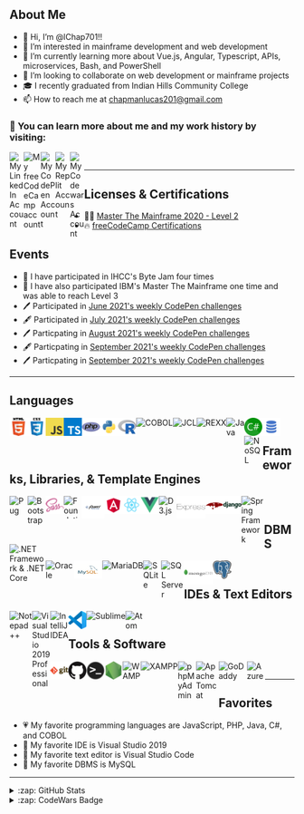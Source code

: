 ## About Me

- 👋 Hi, I’m @lChap701!!
- 👀 I’m interested in mainframe development and web development
- 🌱 I’m currently learning more about Vue.js, Angular, Typescript, APIs, microservices, Bash, and PowerShell
- 💞️ I’m looking to collaborate on web development or mainframe projects
- 🎓 I recently graduated from Indian Hills Community College
- 📫 How to reach me at chapmanlucas201@gmail.com

### 🔗 You can learn more about me and my work history by visiting: 

[<img align="left" alt="My LinkedIn Account" title="My LinkedIn Account" width="25px" src="https://cdn.jsdelivr.net/npm/simple-icons@v3/icons/linkedin.svg" />](https://www.linkedin.com/in/lucas-chapman-720/)
[<img align="left" alt="My freeCodeCamp account" title="My freeCodeCamp account" width="30px" src="https://cdn.jsdelivr.net/npm/simple-icons@3.13.0/icons/freecodecamp.svg" />](https://www.freecodecamp.org/fcca68b68fb-330b-45f5-b626-d69c68cc6b2d)
[<img align="left" alt="My CodePen Account" title="My CodePen Account" width="26px" src="https://cdn.jsdelivr.net/npm/simple-icons@3.13.0/icons/codepen.svg" />](https://codepen.io/lchap701)
[<img align="left" alt="My Replit Account" title="My Replit Account" width="26px" src="https://cdn.jsdelivr.net/npm/simple-icons@3.13.0/icons/repl-dot-it.svg" />](https://replit.com/@lChap701)
[<img align="left" alt="My Codewars Account" title="My Codewars Account" width="25px" src="https://cdn.jsdelivr.net/npm/simple-icons@3.13.0/icons/codewars.svg" />](https://www.codewars.com/users/lChap701)
<br />
<hr />

## Licenses & Certifications
- 👨‍💻 [Master The Mainframe 2020 - Level 2](https://www.credly.com/badges/72b65109-9942-4dc1-b000-d26b83b69e22?source=linked_in_profile)
- 🔥 [freeCodeCamp Certifications](https://www.freecodecamp.org/fcca68b68fb-330b-45f5-b626-d69c68cc6b2d)

## Events
- 🥇 I have participated in IHCC's Byte Jam four times
- 🥈 I have also participated IBM's Master The Mainframe one time and was able to reach Level 3
- 🖊 Participated in [June 2021's weekly CodePen challenges](https://codepen.io/collection/VYvaax)
- 🖋 Participated in [July 2021's weekly CodePen challenges](https://codepen.io/collection/YywxyW)
- 🖊 Particpating in [August 2021's weekly CodePen challenges](https://codepen.io/collection/dboRzy)
- 🖋 Particpating in [September 2021's weekly CodePen challenges](https://codepen.io/collection/OLkzwO)
- 🖊 Particpating in [September 2021's weekly CodePen challenges](https://codepen.io/collection/Kpdaqd)
<hr />

## Languages

<img align="left" alt="HTML5" title="HTML5" width="32px" src="https://raw.githubusercontent.com/github/explore/80688e429a7d4ef2fca1e82350fe8e3517d3494d/topics/html/html.png" />
<img align="left" alt="CSS3" title="CSS3" width="32px" src="https://raw.githubusercontent.com/github/explore/80688e429a7d4ef2fca1e82350fe8e3517d3494d/topics/css/css.png" />
<img align="left" alt="JavaScript" title="JavaScript" width="32px" src="https://raw.githubusercontent.com/github/explore/80688e429a7d4ef2fca1e82350fe8e3517d3494d/topics/javascript/javascript.png" />
<img align="left" alt="TypeScript" title="TypeScript" width="32px" src="https://raw.githubusercontent.com/github/explore/80688e429a7d4ef2fca1e82350fe8e3517d3494d/topics/typescript/typescript.png" />
<img align="left" alt="PHP" title="PHP" width="32px" src="https://raw.githubusercontent.com/github/explore/80688e429a7d4ef2fca1e82350fe8e3517d3494d/topics/php/php.png" />
<img align="left" alt="Python" title="Python" width="32px" src="https://raw.githubusercontent.com/github/explore/80688e429a7d4ef2fca1e82350fe8e3517d3494d/topics/python/python.png" />
<img align="left" alt="R" title="R" width="32px" src="https://raw.githubusercontent.com/github/explore/80688e429a7d4ef2fca1e82350fe8e3517d3494d/topics/r/r.png" />
<!-- Source: https://icon-icons.com/icon/file-type-cobol/130684 -->
<img align="left" alt="COBOL" title="COBOL" src="https://user-images.githubusercontent.com/57417221/133943435-80ea3fc6-1244-4b38-a627-436458a4fd72.png" />
<!-- Source: https://career.guru99.com/top-25-jcl-interview-questions/ -->
<img align="left" alt="JCL" title="JCL" height="32px" src="https://user-images.githubusercontent.com/57417221/133943575-1aed00b9-ddfe-4d60-ae15-2339df1b1f2e.png" />
<!-- Source: https://upload.wikimedia.org/wikipedia/en/f/f7/Rexx-img-lg.png -->
<img align="left" alt="REXX" title="REXX" height="40px" src="https://user-images.githubusercontent.com/57417221/133943704-54897c2a-d4f0-40bb-a493-abd7352ad84d.png" />
<!-- Source: https://github.com/jmnote/z-icons -->
<img align="left" alt="Java" title="Java" width="32px" src="https://raw.githubusercontent.com/jmnote/z-icons/master/svg/java.svg" />
<img align="left" alt="C#" title="C#" width="32px" src="https://raw.githubusercontent.com/github/explore/80688e429a7d4ef2fca1e82350fe8e3517d3494d/topics/csharp/csharp.png" />
<img align="left" alt="SQL" title="SQL" width="32px" src="https://raw.githubusercontent.com/github/explore/80688e429a7d4ef2fca1e82350fe8e3517d3494d/topics/sql/sql.png" />
<!-- Source: https://icon-library.com/images/no-sql-icon/no-sql-icon-28.jpg -->
<img align="left" alt="NoSQL" title="NoSQL" width="32px" src="https://user-images.githubusercontent.com/57417221/133944244-2a769e30-149e-48ae-837c-24937081a6b5.png" />
<br />

## Frameworks, Libraries, & Template Engines

<!-- Source: https://github.com/pugjs/pug -->
<img align="left" alt="Pug" title="Pug" width="32px" src="https://camo.githubusercontent.com/2eb688a747805c9acd144faf728c8a30f86fc4ca5fb39e6528232f0372151364/68747470733a2f2f63646e2e7261776769742e636f6d2f7075676a732f7075672d6c6f676f2f656563343336636565386664396431373236643738333963626539396431663639343639326330632f5356472f7075672d66696e616c2d6c6f676f2d5f2d636f6c6f75722d3132382e737667" />
<!-- Source: https://github.com/jmnote/z-icons -->
<img align="left" alt="Bootstrap" title="Bootstrap" width="32px" src="https://raw.githubusercontent.com/jmnote/z-icons/master/svg/bootstrap.svg" />
<img align="left" alt="SASS" title="SASS" width="32px" src="https://raw.githubusercontent.com/github/explore/80688e429a7d4ef2fca1e82350fe8e3517d3494d/topics/sass/sass.png" />
<!-- Source: https://seeklogo.com/vector-logo/273099/foundation -->
<img align="left" alt="Foundation 5" title="Foundation 5" width="32px" height="40px" src="https://seeklogo.com/images/F/foundation-logo-AA9B725281-seeklogo.com.png" />
<img align="left" alt="jQuery" title="jQuery" width="40px" src="https://raw.githubusercontent.com/github/explore/80688e429a7d4ef2fca1e82350fe8e3517d3494d/topics/jquery/jquery.png" />
<img align="left" alt="Angular" title="Angular" width="32px" src="https://raw.githubusercontent.com/github/explore/80688e429a7d4ef2fca1e82350fe8e3517d3494d/topics/angular/angular.png" />
<img align="left" alt="React.js" title="React.js" width="32px" src="https://raw.githubusercontent.com/github/explore/80688e429a7d4ef2fca1e82350fe8e3517d3494d/topics/react/react.png" />
<img align="left" alt="Vue.js" title="Vue.js" width="32px" src="https://raw.githubusercontent.com/github/explore/80688e429a7d4ef2fca1e82350fe8e3517d3494d/topics/vue/vue.png" />
<!-- Source: https://github.com/d3/d3-logo -->
<img align="left" alt="D3.js" title="D3.js" width="32px" src="https://raw.githubusercontent.com/d3/d3-logo/6d9c471aa852033501d00ca63fe73d9f8be82d1d/d3.svg" />
<img align="left" alt="Express.js" title="Express.js" width="50px" height="40px" src="https://raw.githubusercontent.com/github/explore/80688e429a7d4ef2fca1e82350fe8e3517d3494d/topics/express/express.png" />
<img align="left" alt="Mongoose" title="Mongoose" width="32px" src="https://raw.githubusercontent.com/github/explore/80688e429a7d4ef2fca1e82350fe8e3517d3494d/topics/mongoose/mongoose.png" />
<img align="left" alt="Django" title="Django" width="32px" src="https://raw.githubusercontent.com/github/explore/80688e429a7d4ef2fca1e82350fe8e3517d3494d/topics/django/django.png" />
<!-- Source: https://www.pngegg.com/en/png-ewxsw -->
<img align="left" alt="Spring Framework" title="Spring Framework" width="40px" src="https://e7.pngegg.com/pngimages/931/804/png-clipart-spring-framework-software-framework-java-application-framework-web-framework-java-leaf-text.png" />
<!-- Source: https://www.couchbase.com/products/developer-sdk/dotnet -->
<img align="left" alt=".NET Framework & .NET Core" title=".NET Framework & .NET Core" width="64px" src="https://www.couchbase.com/binaries/content/gallery/website/dot-net-both2-01-1.svg" />
<br />

## DBMS

<!-- Source: https://logodix.com/logos/88244 -->
<img align="left" alt="Oracle" title="Oracle" width="50px" src="https://logodix.com/logo/88244.png" />
<img align="left" alt="MySQL" title="MySQL" width="50px" height="32px" src="https://raw.githubusercontent.com/github/explore/80688e429a7d4ef2fca1e82350fe8e3517d3494d/topics/mysql/mysql.png" />
<!-- Source: https://icon-icons.com/icon/file-type-mariadb/130403 -->
<img align="left" alt="MariaDB" title="MariaDB" src="https://user-images.githubusercontent.com/57417221/133950608-818b55a2-94c3-45d4-8df9-aa939cb05171.png" />
<!-- Source: https://commons.wikimedia.org/wiki/File:Sqlite-square-icon.svg -->
<img align="left" alt="SQLite" title="SQLite" width="32px" src="https://upload.wikimedia.org/wikipedia/commons/thumb/9/97/Sqlite-square-icon.svg/256px-Sqlite-square-icon.svg.png" />
<!-- Source: https://www.pngegg.com/en/png-ywilz -->
<img align="left" alt="SQL Server" title="SQL Server" width="40px" src="https://e7.pngegg.com/pngimages/338/123/png-clipart-microsoft-sql-server-sql-server-management-studio-database-transact-sql-microsoft-angle-white.png" />
<img align="left" alt="MongoDB" title="MongoDB" width="52px" height="42px" src="https://raw.githubusercontent.com/github/explore/80688e429a7d4ef2fca1e82350fe8e3517d3494d/topics/mongodb/mongodb.png" />
<img align="left" alt="PostgreSQL" title="PostgreSQL" width="32px" src="https://raw.githubusercontent.com/github/explore/80688e429a7d4ef2fca1e82350fe8e3517d3494d/topics/postgresql/postgresql.png" />
<br />

## IDEs & Text Editors

<!-- Source: https://en.wikipedia.org/wiki/Notepad%2B%2B#/media/File:Notepad++_Logo.svg -->
<img align="left" alt="Notepad++" title="Notepad++" width="40px" src="https://upload.wikimedia.org/wikipedia/commons/6/69/Notepad%2B%2B_Logo.svg" />
<!-- Source: https://commons.wikimedia.org/wiki/File:Visual_Studio_Icon_2019.svg -->
<img align="left" alt="Visual Studio 2019 Professional" title="Visual Studio 2019 Professional" width="32px" src="https://upload.wikimedia.org/wikipedia/commons/5/59/Visual_Studio_Icon_2019.svg" />
<!-- Source: https://commons.wikimedia.org/wiki/File:IntelliJ_IDEA_Icon.svg -->
<img align="left" alt="IntelliJ IDEA" title="IntelliJ IDEA" width="32px" src="https://upload.wikimedia.org/wikipedia/commons/9/9c/IntelliJ_IDEA_Icon.svg" />
<img align="left" alt="Visual Studio Code" title="Visual Studio Code" width="32px" src="https://raw.githubusercontent.com/github/explore/80688e429a7d4ef2fca1e82350fe8e3517d3494d/topics/visual-studio-code/visual-studio-code.png" />
<!-- Source: https://icon-icons.com/icon/sublime-text/94866 -->
<img align="left" alt="Sublime" title="Sublime" src="https://user-images.githubusercontent.com/57417221/133956046-bc7fc4a7-199f-472e-9692-397987663a8f.png" />
<!-- Source: https://commons.wikimedia.org/wiki/File:Atom_1.0_icon.png -->
<img align="left" alt="Atom" title="Atom" width="32px" src="https://upload.wikimedia.org/wikipedia/commons/e/e2/Atom_1.0_icon.png" />
<br />

## Tools & Software

<img align="left" alt="Git" title="Git" width="32px" src="https://raw.githubusercontent.com/github/explore/80688e429a7d4ef2fca1e82350fe8e3517d3494d/topics/git/git.png" />
<img align="left" alt="GitHub" title="GitHub" width="32px" src="https://raw.githubusercontent.com/github/explore/78df643247d429f6cc873026c0622819ad797942/topics/github/github.png" />
<img align="left" alt="Terminal" title="Terminal" width="32px" src="https://raw.githubusercontent.com/github/explore/80688e429a7d4ef2fca1e82350fe8e3517d3494d/topics/terminal/terminal.png" />
<img align="left" alt="Node.js" title="Node.js" width="32px" src="https://raw.githubusercontent.com/github/explore/80688e429a7d4ef2fca1e82350fe8e3517d3494d/topics/nodejs/nodejs.png" />
<!-- Source: https://greggborodaty.com/upgrading-wampserver-from-version-2-2-to-version-3-0/ -->
<img align="left" alt="WAMP" title="WAMP" src="https://greggborodaty.com/wp-content/uploads/2016/11/WampServer-logo-300x300.png" width="32px" />
<!-- Source: https://icon-icons.com/icon/xampp/94513 -->
<img align="left" alt="XAMPP" title="XAMPP" src="https://user-images.githubusercontent.com/57417221/133954637-3e08834c-2ce3-4aeb-91e0-50172af1761a.png" />
<!-- Source: https://www.freeiconspng.com/img/5578 -->
<img align="left" alt="phpMyAdmin" title="phpMyAdmin" width="32px" src="https://user-images.githubusercontent.com/57417221/133954206-3885a96a-4a17-48d7-bfe0-e2e9692747d4.png" />
<!-- Source: https://commons.wikimedia.org/wiki/File:Apache_Tomcat_logo.svg -->
<img align="left" alt="Apache Tomcat" title="Apache Tomcat" width="40px" src="https://upload.wikimedia.org/wikipedia/commons/f/fe/Apache_Tomcat_logo.svg" />
<!-- Source: https://www.logo.wine/logo/GoDaddy -->
<img align="left" alt="GoDaddy" title="GoDaddy" width="50px" height="40px" src="https://www.logo.wine/a/logo/GoDaddy/GoDaddy-Logo.wine.svg" />
<!-- Source: https://www.flaticon.com/free-icon/azure_873107 -->
<img align="left" alt="Azure" title="Azure" width="32px" src="https://cdn-icons-png.flaticon.com/512/873/873107.png" />
<br />
<hr />

## Favorites

- 💗 My favorite programming languages are JavaScript, PHP, Java, C#, and COBOL
- 💙 My favorite IDE is Visual Studio 2019
- 💜 My favorite text editor is Visual Studio Code
- 🖤 My favorite DBMS is MySQL
<hr />

<details>
  <summary>:zap: GitHub Stats</summary>
  
  ![My GitHub stats](https://github-readme-stats.vercel.app/api?username=lChap701&theme=slateorange)
</details>

<details>
  <summary>:zap: CodeWars Badge</summary>
  
  ![My CodeWars Badge](https://www.codewars.com/users/lChap701/badges/large)
</details>

<!---
lChap701/lChap701 is a ✨ special ✨ repository because its `README.md` (this file) appears on your GitHub profile.
You can click the Preview link to take a look at your changes.
--->
